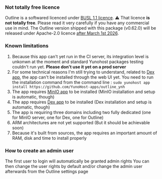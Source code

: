 ### Not totally free licence
Outline is a softwared licenced under [BUSL 1.1 licence](https://spdx.org/licenses/BUSL-1.1.html). 
⚠️ That licence **is not totally free**. Please read it very carefully if you have any commercial use in mind.
The Outline version shipped with this package (v0.62.0) will be released under Apache-2.0 licence [after March 1st 2026](https://github.com/outline/outline/blob/7216551164536e8abddfabc95b785ef5f8d51de7/LICENSE).

### Known limitations

1. Because this app can't yet run in the CI server, its integration level is unkonwn at the moment and standard Yunohost packages testing couldn't run yet. **Please don't use it yet on a prod server**
2. For some technical reasons I'm still trying to understand, related to [Dex app](https://github.com/YunoHost-apps/dex_ynh), the app can't be installed through the web UI yet. You need to run the installation command from the command line : `sudo yunohost app install https://github.com/YunoHost-apps/outline_ynh`
3. The app requires [MinIO app](https://github.com/YunoHost-apps/minio_ynh) to be installed (MinIO installation and setup is automatic, though)
4. The app requires [Dex app](https://github.com/YunoHost-apps/dex_ynh) to be installed (Dex installation and setup is automatic, though)
5. The app is requiring three domains including two fully dedicated (one for MinIO server, one for Dex, one for Outline)
6. ARM architectures are not yet supported (But it should be achievable soon)
7. Because it's built from sources, the app requires an important amount of RAM, disk and time to install properly


### How to create an admin user

The first user to login will automatically be granted admin rights
You can then change the user rights by default and/or change the admin user afterwards from the Outline settings page
